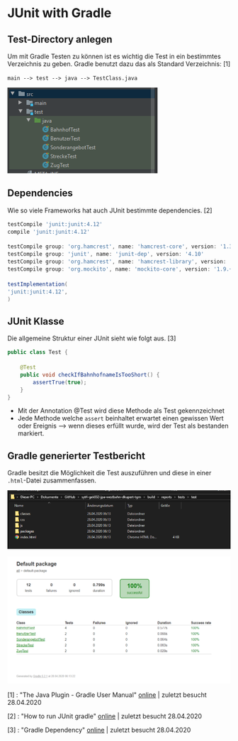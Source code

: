 # JUnit with Gradle

## Test-Directory anlegen 

Um mit Gradle Testen zu können ist es wichtig die Test in ein bestimmtes Verzeichnis zu geben. Gradle benutzt dazu das als Standard Verzeichnis: [1]

`main --> test --> java --> TestClass.java`

![image-20200428061142054](JUNIT_with_Gradle/image-20200428061142054.png)

## Dependencies

Wie so viele Frameworks hat auch  JUnit bestimmte dependencies. [2]

```build.gradle
testCompile 'junit:junit:4.12'
compile 'junit:junit:4.12'

testCompile group: 'org.hamcrest', name: 'hamcrest-core', version: '1.3'
testCompile group: 'junit', name: 'junit-dep', version: '4.10'
testCompile group: 'org.hamcrest', name: 'hamcrest-library', version: '1.3'
testCompile group: 'org.mockito', name: 'mockito-core', version: '1.9.+'

testImplementation(
'junit:junit:4.12',
)
```

## JUnit Klasse

Die allgemeine Struktur einer JUnit sieht wie folgt aus. [3]

``` java
public class Test {

    @Test
    public void checkIfBahnhofnameIsTooShort() {
        assertTrue(true);
    }
}
```

* Mit der Annotation @Test wird diese Methode als Test gekennzeichnet 
* Jede Methode welche `assert` beinhaltet erwartet einen gewissen Wert oder Ereignis --> wenn dieses erfüllt wurde, wird der Test als bestanden markiert.

## Gradle generierter Testbericht

 Gradle besitzt die Möglichkeit die Test auszuführen und diese in einer `.html`-Datei zusammenfassen.

![](JUNIT_with_Gradle/image-20200428061855421.png)

![](JUNIT_with_Gradle/image-20200428061912921.png)

[1] : "The Java Plugin - Gradle User Manual" [online](https://docs.gradle.org/current/userguide/java_plugin.html) | zuletzt besucht 28.04.2020

[2] : "How to run JUnit gradle" [online](https://stackoverflow.com/questions/9606904/how-to-run-junit-testsuites-from-gradle) | zuletzt besucht 28.04.2020

[3] : "Gradle Dependency" [online](https://github.com/junit-team/junit4/wiki/Use-with-Gradle) | zuletzt besucht 28.04.2020